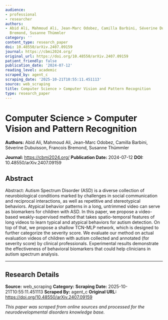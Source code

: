 ```yaml
---
audience:
- professional
- researcher
authors:
- Abid Ali, Mahmoud Ali, Jean-Marc Odobez, Camilla Barbini, Séverine Dubuisson, Francois
  Bremond, Susanne Thümmler
category: ''
content_type: research_paper
doi: 10.48550/arXiv.2407.09159
journal: https://cbmi2024.org/
original_url: https://doi.org/10.48550/arXiv.2407.09159
patient_friendly: false
publication_date: '2024-07-12'
reading_level: academic
scraped_by: agent_c
scraping_date: '2025-10-21T10:55:11.451113'
source: web_scraping
title: Computer Science > Computer Vision and Pattern Recognition
type: research_paper
---
```

# Computer Science > Computer Vision and Pattern Recognition

**Authors:** Abid Ali, Mahmoud Ali, Jean-Marc Odobez, Camilla Barbini, Séverine Dubuisson, Francois Bremond, Susanne Thümmler

**Journal:** https://cbmi2024.org/
**Publication Date:** 2024-07-12
**DOI:** 10.48550/arXiv.2407.09159

## Abstract

Abstract:
Autism Spectrum Disorder (ASD) is a diverse collection of neurobiological conditions marked by challenges in social communication and reciprocal interactions, as well as repetitive and stereotypical behaviors. Atypical behavior patterns in a long, untrimmed video can serve as biomarkers for children with ASD. In this paper, we propose a video-based weakly-supervised method that takes spatio-temporal features of long videos to learn typical and atypical behaviors for autism detection. On top of that, we propose a shallow TCN-MLP network, which is designed to further categorize the severity score. We evaluate our method on actual evaluation videos of children with autism collected and annotated (for severity score) by clinical professionals. Experimental results demonstrate the effectiveness of behavioral biomarkers that could help clinicians in autism spectrum analysis.

---

## Research Details

**Source:** web_scraping
**Category:** 
**Scraping Date:** 2025-10-21T10:55:11.451113
**Scraped By:** agent_c
**Original URL:** https://doi.org/10.48550/arXiv.2407.09159

*This paper was scraped from online sources and processed for the neurodevelopmental disorders knowledge base.*
